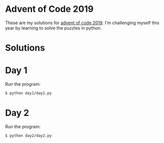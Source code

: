 # Advent of Code 2019

These are my solutions for [advent of code 2019](https://adventofcode.com).
I'm challenging myself this year by learning to solve the puzzles in python.

# Solutions

# Day 1

Run the program:
```bash
$ python day1/day1.py
```
# Day 2
Run the program:
```bash
$ python day2/day2.py
```
